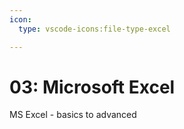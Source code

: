 ```yaml
---
icon:
  type: vscode-icons:file-type-excel

---
```

# 03: Microsoft Excel

MS Excel - basics to advanced



